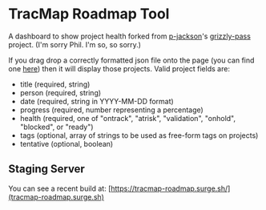 # TracMap Roadmap Tool

A dashboard to show project health forked from [p-jackson](https://github.com/p-jackson)'s [grizzly-pass](https://github.com/p-jackson/grizzly-pass) project. (I'm sorry Phil. I'm so, so sorry.)

If you drag drop a correctly formatted json file onto the page (you can find one
[here](./example/example.json)) then it will display those projects. Valid project
fields are:

- title (required, string)
- person (required, string)
- date (required, string in YYYY-MM-DD format)
- progress (required, number representing a percentage)
- health (required, one of "ontrack", "atrisk", "validation", "onhold", "blocked", or "ready")
- tags (optional, array of strings to be used as free-form tags on projects)
- tentative (optional, boolean)

## Staging Server

You can see a recent build at: [https://tracmap-roadmap.surge.sh/](tracmap-roadmap.surge.sh)
